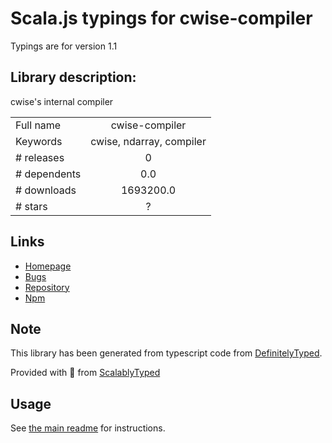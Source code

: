 
# Scala.js typings for cwise-compiler

Typings are for version 1.1

## Library description:
cwise's internal compiler

|                    |                 |
| ------------------ | :-------------: |
| Full name          | cwise-compiler |
| Keywords           | cwise, ndarray, compiler |
| # releases         | 0 |
| # dependents       | 0.0 |
| # downloads        | 1693200.0 |
| # stars            | ? |

## Links
- [Homepage](https://github.com/scijs/cwise-compiler#readme)
- [Bugs](https://github.com/scijs/cwise-compiler/issues)
- [Repository](https://github.com/scijs/cwise-compiler)
- [Npm](https://www.npmjs.com/package/cwise-compiler)
    


## Note
This library has been generated from typescript code from [DefinitelyTyped](https://definitelytyped.org).

Provided with :purple_heart: from [ScalablyTyped](https://github.com/oyvindberg/ScalablyTyped)

## Usage
See [the main readme](../../readme.md) for instructions.


